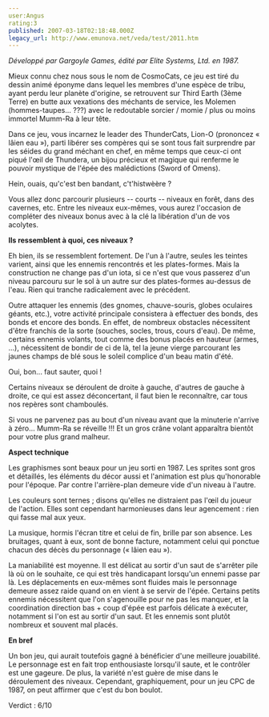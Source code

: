 ```yaml
---
user:Angus
rating:3
published: 2007-03-18T02:18:48.000Z
legacy_url: http://www.emunova.net/veda/test/2011.htm
---
```

_Développé par Gargoyle Games, édité par Elite Systems, Ltd. en 1987\._  

  

Mieux connu chez nous sous le nom de CosmoCats, ce jeu est tiré du dessin animé éponyme dans lequel les membres d'une espèce de tribu, ayant perdu leur planète d'origine, se retrouvent sur Third Earth (3ème Terre) en butte aux vexations des méchants de service, les Molemen (hommes-taupes... ???) avec le redoutable sorcier / momie / plus ou moins immortel Mumm-Ra à leur tête.  

  

Dans ce jeu, vous incarnez le leader des ThunderCats, Lion-O (prononcez « lâien eau »), parti libérer ses compères qui se sont tous fait surprendre par les séides du grand méchant en chef, en même temps que ceux-ci ont piqué l'œil de Thundera, un bijou précieux et magique qui renferme le pouvoir mystique de l'épée des malédictions (Sword of Omens).  

  

Hein, ouais, qu'c'est ben bandant, c't'histwèère ?  

  

Vous allez donc parcourir plusieurs -- courts -- niveaux en forêt, dans des cavernes, etc. Entre les niveaux eux-mêmes, vous aurez l'occasion de compléter des niveaux bonus avec à la clé la libération d'un de vos acolytes.  

  

**Ils ressemblent à quoi, ces niveaux ?**  

  

Eh bien, ils se ressemblent fortement. De l'un à l'autre, seules les teintes varient, ainsi que les ennemis rencontrés et les plates-formes. Mais la construction ne change pas d'un iota, si ce n'est que vous passerez d'un niveau parcouru sur le sol à un autre sur des plates-formes au-dessus de l'eau. Rien qui tranche radicalement avec le précédent.  

  

Outre attaquer les ennemis (des gnomes, chauve-souris, globes oculaires géants, etc.), votre activité principale consistera à effectuer des bonds, des bonds et encore des bonds. En effet, de nombreux obstacles nécessitent d'être franchis de la sorte (souches, socles, trous, cours d'eau). De même, certains ennemis volants, tout comme des bonus placés en hauteur (armes, ...), nécessitent de bondir de ci de là, tel la jeune vierge parcourant les jaunes champs de blé sous le soleil complice d'un beau matin d'été.  

Oui, bon... faut sauter, quoi !  

  

Certains niveaux se déroulent de droite à gauche, d'autres de gauche à droite, ce qui est assez déconcertant, il faut bien le reconnaître, car tous nos repères sont chamboulés.  

  

Si vous ne parvenez pas au bout d'un niveau avant que la minuterie n'arrive à zéro... Mumm-Ra se réveille !!! Et un gros crâne volant apparaîtra bientôt pour votre plus grand malheur.  

  

**Aspect technique**  

  

Les graphismes sont beaux pour un jeu sorti en 1987\. Les sprites sont gros et détaillés, les éléments du décor aussi et l'animation est plus qu'honorable pour l'époque. Par contre l'arrière-plan demeure vide d'un niveau à l'autre.  

  

Les couleurs sont ternes ; disons qu'elles ne distraient pas l'œil du joueur de l'action. Elles sont cependant harmonieuses dans leur agencement : rien qui fasse mal aux yeux.  

  

La musique, hormis l'écran titre et celui de fin, brille par son absence. Les bruitages, quant à eux, sont de bonne facture, notamment celui qui ponctue chacun des décès du personnage (« lâien eau »).  

  

La maniabilité est moyenne. Il est délicat au sortir d'un saut de s'arrêter pile là où on le souhaite, ce qui est très handicapant lorsqu'un ennemi passe par là. Les déplacements en eux-mêmes sont fluides mais le personnage demeure assez raide quand on en vient à se servir de l'épée. Certains petits ennemis nécessitent que l'on s'agenouille pour ne pas les manquer, et la coordination direction bas + coup d'épée est parfois délicate à exécuter, notamment si l'on est au sortir d'un saut. Et les ennemis sont plutôt nombreux et souvent mal placés.  

  

**En bref**  

  

Un bon jeu, qui aurait toutefois gagné à bénéficier d'une meilleure jouabilité. Le personnage est en fait trop enthousiaste lorsqu'il saute, et le contrôler est une gageure. De plus, la variété n'est guère de mise dans le déroulement des niveaux. Cependant, graphiquement, pour un jeu CPC de 1987, on peut affirmer que c'est du bon boulot.  

  

Verdict : 6/10